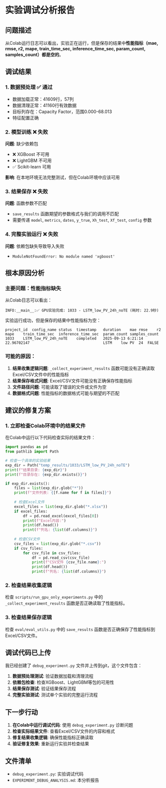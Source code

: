 # 实验调试分析报告

## 问题描述

从Colab运行日志可以看出，实验正在运行，但是保存的结果中**性能指标（mae, rmse, r2, mape, train_time_sec, inference_time_sec, param_count, samples_count）都是空的**。

## 调试结果

### 1. 数据预处理 ✅ 通过
- 数据加载正常：41609行，57列
- 数据清理正常：41160行有效数据
- 目标列存在：Capacity Factor，范围0.000-68.013
- 特征配置正确

### 2. 模型训练 ❌ 失败
**问题**: 缺少依赖包
- ❌ XGBoost 不可用
- ❌ LightGBM 不可用
- ✅ Scikit-learn 可用

**影响**: 在本地环境无法完整测试，但在Colab环境中应该可用

### 3. 结果保存 ❌ 失败
**问题**: 函数参数不匹配
- `save_results` 函数期望的参数格式与我们的调用不匹配
- 需要传递 `model`, `metrics`, `dates`, `y_true`, `Xh_test`, `Xf_test`, `config` 参数

### 4. 完整实验运行 ❌ 失败
**问题**: 依赖包缺失导致导入失败
- `ModuleNotFoundError: No module named 'xgboost'`

## 根本原因分析

### 主要问题：性能指标缺失

从Colab日志可以看出：
```
INFO:__main__:✅ GPU实验完成: 1033 - LSTM_low_PV_24h_noTE (耗时: 22.9秒)
```

实验运行成功，但是保存的结果中性能指标为空：
```
project_id	config_name	status	timestamp	duration	mae	rmse	r2	mape	train_time_sec	inference_time_sec	param_count	samples_count
1033	LSTM_low_PV_24h_noTE	completed	2025-09-13 6:21:14	22.96702147									LSTM	low	PV	24	FALSE	
```

### 可能的原因：

1. **结果收集逻辑问题**: `_collect_experiment_results` 函数可能没有正确读取Excel/CSV文件中的性能指标
2. **结果保存格式问题**: Excel/CSV文件可能没有正确保存性能指标
3. **文件路径问题**: 可能读取了错误的文件或文件为空
4. **数据格式问题**: 性能指标的数据格式可能与期望的不匹配

## 建议的修复方案

### 1. 立即检查Colab环境中的结果文件

在Colab中运行以下代码检查实际的结果文件：

```python
import pandas as pd
from pathlib import Path

# 检查一个具体的实验结果
exp_dir = Path("temp_results/1033/LSTM_low_PV_24h_noTE")
print(f"结果目录: {exp_dir}")
print(f"目录存在: {exp_dir.exists()}")

if exp_dir.exists():
    files = list(exp_dir.glob("*"))
    print(f"文件列表: {[f.name for f in files]}")
    
    # 检查Excel文件
    excel_files = list(exp_dir.glob("*.xlsx"))
    if excel_files:
        df = pd.read_excel(excel_files[0])
        print(f"Excel内容:")
        print(df.head())
        print(f"列名: {list(df.columns)}")
    
    # 检查CSV文件
    csv_files = list(exp_dir.glob("*.csv"))
    if csv_files:
        for csv_file in csv_files:
            df = pd.read_csv(csv_file)
            print(f"CSV文件 {csv_file.name}:")
            print(df.head())
            print(f"列名: {list(df.columns)}")
```

### 2. 检查结果收集逻辑

检查 `scripts/run_gpu_only_experiments.py` 中的 `_collect_experiment_results` 函数是否正确读取了性能指标。

### 3. 检查结果保存逻辑

检查 `eval/eval_utils.py` 中的 `save_results` 函数是否正确保存了性能指标到Excel/CSV文件。

## 调试代码已上传

我已经创建了 `debug_experiment.py` 文件并上传到git，这个文件包含：

1. **数据预处理测试**: 验证数据加载和清理流程
2. **依赖包检查**: 检查XGBoost、LightGBM等包的可用性
3. **结果保存测试**: 验证结果保存流程
4. **完整实验测试**: 测试单个实验的完整运行流程

## 下一步行动

1. **在Colab中运行调试代码**: 使用 `debug_experiment.py` 诊断问题
2. **检查实际结果文件**: 查看Excel/CSV文件的内容和格式
3. **修复结果收集逻辑**: 确保性能指标正确读取
4. **验证修复效果**: 重新运行实验并检查结果

## 文件清单

- `debug_experiment.py`: 实验调试代码
- `EXPERIMENT_DEBUG_ANALYSIS.md`: 本分析报告
